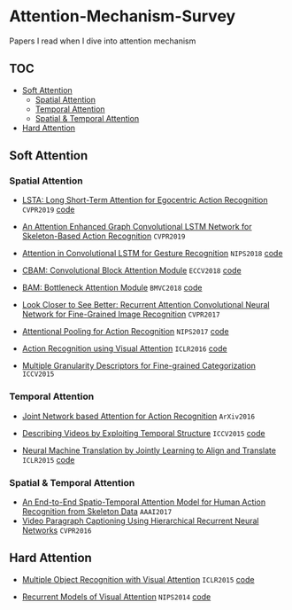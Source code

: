 # Attention-Mechanism-Survey
Papers I read when I dive into attention mechanism

## TOC
- [Soft Attention](#soft-attention)
  - [Spatial Attention](#spatial-attention)
  - [Temporal Attention](#temporal-attention)
  - [Spatial & Temporal Attention](#spatial-&-temporal-attention)
- [Hard Attention](#hard-attention)

## Soft Attention

### Spatial Attention

- [LSTA: Long Short-Term Attention for Egocentric Action Recognition](http://openaccess.thecvf.com/content_CVPR_2019/papers/Sudhakaran_LSTA_Long_Short-Term_Attention_for_Egocentric_Action_Recognition_CVPR_2019_paper.pdf) `CVPR2019` [code](https://github.com/swathikirans/LSTA)
- [An Attention Enhanced Graph Convolutional LSTM Network for Skeleton-Based Action Recognition](http://openaccess.thecvf.com/content_CVPR_2019/papers/Si_An_Attention_Enhanced_Graph_Convolutional_LSTM_Network_for_Skeleton-Based_Action_CVPR_2019_paper.pdf) `CVPR2019` 

- [Attention in Convolutional LSTM for Gesture Recognition](http://papers.nips.cc/paper/7465-attention-in-convolutional-lstm-for-gesture-recognition) `NIPS2018` [code](https://github.com/GuangmingZhu/AttentionConvLSTM)
- [CBAM: Convolutional Block Attention Module](https://arxiv.org/abs/1807.06521) `ECCV2018` [code](https://github.com/Jongchan/attention-module)
- [BAM: Bottleneck Attention Module](https://arxiv.org/abs/1807.06514) `BMVC2018` [code](https://github.com/Jongchan/attention-module)
- [Look Closer to See Better: Recurrent Attention Convolutional Neural Network for Fine-Grained Image Recognition](http://openaccess.thecvf.com/content_cvpr_2017/papers/Fu_Look_Closer_to_CVPR_2017_paper.pdf) `CVPR2017` 
- [Attentional Pooling for Action Recognition](http://papers.nips.cc/paper/6609-attentional-pooling-for-action-recognition) `NIPS2017` [code](https://github.com/rohitgirdhar/AttentionalPoolingAction)
- [Action Recognition using Visual Attention](https://arxiv.org/abs/1511.04119) `ICLR2016`  [code](https://github.com/kracwarlock/action-recognition-visual-attention)
- [Multiple Granularity Descriptors for Fine-grained Categorization](https://www.cv-foundation.org/openaccess/content_iccv_2015/papers/Wang_Multiple_Granularity_Descriptors_ICCV_2015_paper.pdf) `ICCV2015` 

### Temporal Attention

- [Joint Network based Attention for Action Recognition](https://arxiv.org/abs/1611.05215) `ArXiv2016` 

- [Describing Videos by Exploiting Temporal Structure](https://arxiv.org/abs/1502.08029) `ICCV2015` [code](https://github.com/yaoli/arctic-capgen-vid)
- [Neural Machine Translation by Jointly Learning to Align and Translate](https://arxiv.org/abs/1409.0473) `ICLR2015` [code](https://github.com/bentrevett/pytorch-seq2seq)

### Spatial & Temporal Attention

- [An End-to-End Spatio-Temporal Attention Model for Human Action Recognition from Skeleton Data](https://arxiv.org/abs/1611.06067) `AAAI2017`
- [Video Paragraph Captioning Using Hierarchical Recurrent Neural Networks](https://arxiv.org/pdf/1510.07712.pdf) `CVPR2016` 

## Hard Attention

- [Multiple Object Recognition with Visual Attention](https://arxiv.org/abs/1412.7755) `ICLR2015` [code](https://github.com/jrbtaylor/visual-attention)

- [Recurrent Models of Visual Attention](https://papers.nips.cc/paper/5542-recurrent-models-of-visual-attention.pdf) `NIPS2014` [code](https://github.com/kevinzakka/recurrent-visual-attention)

